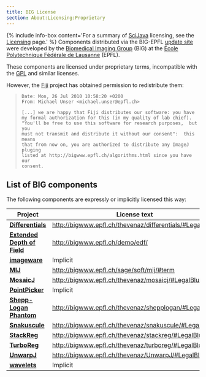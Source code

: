 ```yaml
---
title: BIG License
section: About:Licensing:Proprietary
---
```


{% include info-box content='For a summary of [SciJava](SciJava) licensing, see the [Licensing](/licensing) page.' %} 
Components distributed via the BIG-EPFL [update site](/update-sites) were developed by the [Biomedical Imaging Group](http://bigwww.epfl.ch/) (BIG) at the [École Polytechnique Fédérale de Lausanne](http://epfl.ch/) (EPFL).

These components are licensed under proprietary terms, incompatible with the [GPL](/licensing/gpl) and similar licenses.

However, the [Fiji](/software/fiji) project has obtained permission to redistribute them:

>     Date: Mon, 26 Jul 2010 10:58:20 +0200
>     From: Michael Unser <michael.unser@epfl.ch>
>
>     [...] we are happy that Fiji distributes our software: you have
>     my formal authorization for this (in my quality of lab chief).
>     "You'll be free to use this software for research purposes,  but you
>     must not transmit and distribute it without our consent":  this means
>     that from now on, you are authorized to distribute any ImageJ pluging
>     listed at http://bigwww.epfl.ch/algorithms.html since you have our
>     consent.

## List of BIG components

The following components are expressly or implicitly licensed this way:

| **Project**                                                     | **License text**                                         |
|-----------------------------------------------------------------|----------------------------------------------------------|
| **[Differentials](/plugins/differentials)**                     | http://bigwww.epfl.ch/thevenaz/differentials/#LegalBlurb |
| **[Extended Depth of Field](/plugins/extended-depth-of-field)** | http://bigwww.epfl.ch/demo/edf/                          |
| **[imageware](Imageware)**                                      | Implicit                                                 |
| **[MIJ](/plugins/miji)**                                        | http://bigwww.epfl.ch/sage/soft/mij/#term                |
| **[MosaicJ](/plugins/mosaicj)**                                 | http://bigwww.epfl.ch/thevenaz/mosaicj/#LegalBlurb       |
| **[PointPicker](/plugins/point-picker)**                        | Implicit                                                 |
| **[Shepp-Logan Phantom](/plugins/shepp-logan-phantom)**         | http://bigwww.epfl.ch/thevenaz/shepplogan/#LegalBlurb    |
| **[Snakuscule](/plugins/snakuscule)**                           | http://bigwww.epfl.ch/thevenaz/snakuscule/#LegalBlurb    |
| **[StackReg](/plugins/stackreg)**                               | http://bigwww.epfl.ch/thevenaz/stackreg/#LegalBlurb      |
| **[TurboReg](/plugins/turboreg)**                               | http://bigwww.epfl.ch/thevenaz/turboreg/#LegalBlurb      |
| **[UnwarpJ](/plugins/unwarpj)**                                 | http://bigwww.epfl.ch/thevenaz/UnwarpJ/#LegalBlurb       |
| **[wavelets](Wavelets)**                                        | Implicit                                                 |
